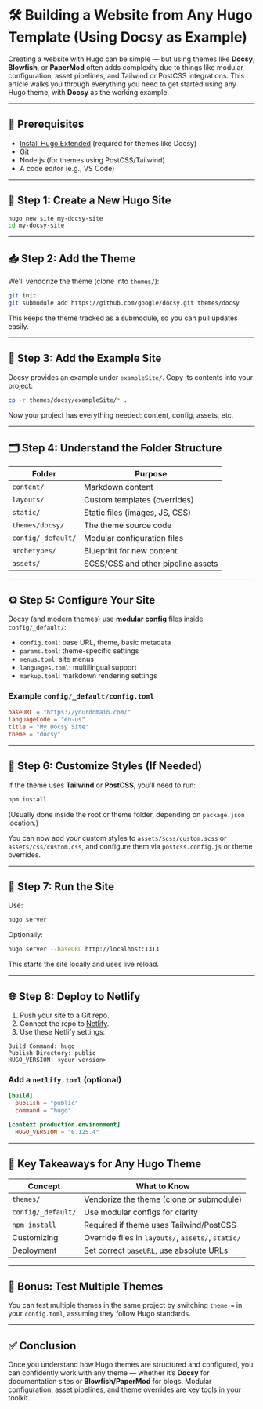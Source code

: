 # 🛠️ Building a Website from Any Hugo Template (Using Docsy as Example)

Creating a website with Hugo can be simple — but using themes like **Docsy**, **Blowfish**, or **PaperMod** often adds complexity due to things like modular configuration, asset pipelines, and Tailwind or PostCSS integrations. This article walks you through everything you need to get started using any Hugo theme, with **Docsy** as the working example.

---

## 📌 Prerequisites

* [Install Hugo Extended](https://gohugo.io/getting-started/installing/) (required for themes like Docsy)
* Git
* Node.js (for themes using PostCSS/Tailwind)
* A code editor (e.g., VS Code)

---

## 🔧 Step 1: Create a New Hugo Site

```bash
hugo new site my-docsy-site
cd my-docsy-site
```

---

## 📥 Step 2: Add the Theme

We'll vendorize the theme (clone into `themes/`):

```bash
git init
git submodule add https://github.com/google/docsy.git themes/docsy
```

This keeps the theme tracked as a submodule, so you can pull updates easily.

---

## 🧩 Step 3: Add the Example Site

Docsy provides an example under `exampleSite/`. Copy its contents into your project:

```bash
cp -r themes/docsy/exampleSite/* .
```

Now your project has everything needed: content, config, assets, etc.

---

## 🗂️ Step 4: Understand the Folder Structure

| Folder             | Purpose                            |
| ------------------ | ---------------------------------- |
| `content/`         | Markdown content                   |
| `layouts/`         | Custom templates (overrides)       |
| `static/`          | Static files (images, JS, CSS)     |
| `themes/docsy/`    | The theme source code              |
| `config/_default/` | Modular configuration files        |
| `archetypes/`      | Blueprint for new content          |
| `assets/`          | SCSS/CSS and other pipeline assets |

---

## ⚙️ Step 5: Configure Your Site

Docsy (and modern themes) use **modular config** files inside `config/_default/`:

* `config.toml`: base URL, theme, basic metadata
* `params.toml`: theme-specific settings
* `menus.toml`: site menus
* `languages.toml`: multilingual support
* `markup.toml`: markdown rendering settings

### Example `config/_default/config.toml`

```toml
baseURL = "https://yourdomain.com/"
languageCode = "en-us"
title = "My Docsy Site"
theme = "docsy"
```

---

## 💄 Step 6: Customize Styles (If Needed)

If the theme uses **Tailwind** or **PostCSS**, you’ll need to run:

```bash
npm install
```

(Usually done inside the root or theme folder, depending on `package.json` location.)

You can now add your custom styles to `assets/scss/custom.scss` or `assets/css/custom.css`, and configure them via `postcss.config.js` or theme overrides.

---

## 🚀 Step 7: Run the Site

Use:

```bash
hugo server
```

Optionally:

```bash
hugo server --baseURL http://localhost:1313
```

This starts the site locally and uses live reload.

---

## 🌐 Step 8: Deploy to Netlify

1. Push your site to a Git repo.
2. Connect the repo to [Netlify](https://www.netlify.com/).
3. Use these Netlify settings:

```
Build Command: hugo
Publish Directory: public
HUGO_VERSION: <your-version>
```

### Add a `netlify.toml` (optional)

```toml
[build]
  publish = "public"
  command = "hugo"

[context.production.environment]
  HUGO_VERSION = "0.125.4"
```

---

## 🧠 Key Takeaways for Any Hugo Theme

| Concept            | What to Know                                       |
| ------------------ | -------------------------------------------------- |
| `themes/`          | Vendorize the theme (clone or submodule)           |
| `config/_default/` | Use modular configs for clarity                    |
| `npm install`      | Required if theme uses Tailwind/PostCSS            |
| Customizing        | Override files in `layouts/`, `assets/`, `static/` |
| Deployment         | Set correct `baseURL`, use absolute URLs           |

---

## 🧪 Bonus: Test Multiple Themes

You can test multiple themes in the same project by switching `theme =` in your `config.toml`, assuming they follow Hugo standards.

---

## ✅ Conclusion

Once you understand how Hugo themes are structured and configured, you can confidently work with any theme — whether it’s **Docsy** for documentation sites or **Blowfish/PaperMod** for blogs. Modular configuration, asset pipelines, and theme overrides are key tools in your toolkit.
